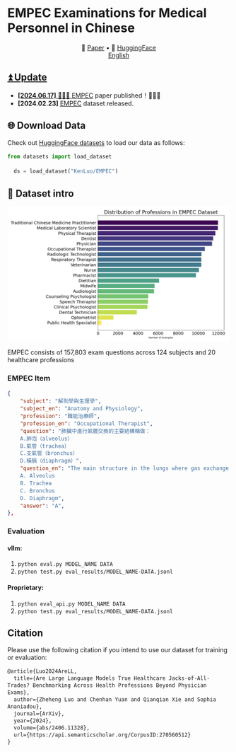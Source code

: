 # EMPEC Examinations for Medical Personnel in Chinese

<p align="center">
   📃 <a href="https://arxiv.org/abs/2406.11328" target="_blank">Paper</a> • 🤗 <a href="https://huggingface.co/datasets/KenLuo/EMPEC" target="_blank">HuggingFace</a>  
   <br>  <a href="https://github.com/zhehengluoK/eval_empec/blob/main/README.md"> English
</p>

## ⏫ Update
* **[2024.06.17]** 🎉🎉🎉 [EMPEC](https://arxiv.org/abs/2308.08833) paper published！🎉🎉🎉
* **[2024.02.23]** [EMPEC](https://huggingface.co/datasets/KenLuo/EMPEC) dataset released.



## 🌐 Download Data

Check out [HuggingFace datasets](https://huggingface.co/datasets/KenLuo/EMPEC) to load our data as follows:
  ```python
  from datasets import load_dataset

    ds = load_dataset("KenLuo/EMPEC")
  ```


## 📖 Dataset intro
![CMB](figs/dst.png)

EMPEC consists of 157,803 exam questions across 124 subjects and 20 healthcare professions
    



### EMPEC Item 
```json
{
    "subject": "解剖學與生理學",
    "subject_en": "Anatomy and Physiology",
    "profession": "職能治療師",
    "profession_en": "Occupational Therapist",
    "question": "肺臟中進行氣體交換的主要結構稱做： 
    A.肺泡（alveolus） 
    B.氣管（trachea） 
    C.支氣管（bronchus） 
    D.橫膈（diaphragm）",
    "question_en": "The main structure in the lungs where gas exchange takes place is called: 
    A. Alveolus 
    B. Trachea 
    C. Bronchus 
    D. Diaphragm",
    "answer": "A",
},
```

### Evaluation
#### vllm:
1. `python eval.py MODEL_NAME DATA`
2. `python test.py eval_results/MODEL_NAME-DATA.jsonl`

#### Proprietary:
1. `python eval_api.py MODEL_NAME DATA`
2. `python test.py eval_results/MODEL_NAME-DATA.jsonl`

##  Citation
Please use the following citation if you intend to use our dataset for training or evaluation:


```
@article{Luo2024AreLL,
  title={Are Large Language Models True Healthcare Jacks-of-All-Trades? Benchmarking Across Health Professions Beyond Physician Exams},
  author={Zheheng Luo and Chenhan Yuan and Qianqian Xie and Sophia Ananiadou},
  journal={ArXiv},
  year={2024},
  volume={abs/2406.11328},
  url={https://api.semanticscholar.org/CorpusID:270560512}
}
```